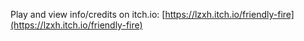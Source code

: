 Play and view info/credits on itch.io: [https://lzxh.itch.io/friendly-fire](https://lzxh.itch.io/friendly-fire)
